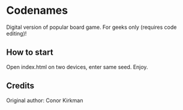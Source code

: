# Codenames
Digital version of popular board game. For geeks only (requires code editing)!

## How to start
Open index.html on two devices, enter same seed. Enjoy.

## Credits
Original author: Conor Kirkman
